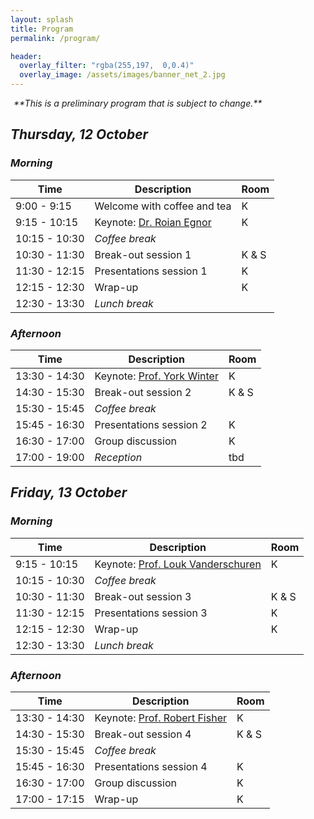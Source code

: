 ```yaml
---
layout: splash
title: Program
permalink: /program/

header:
  overlay_filter: "rgba(255,197,  0,0.4)"
  overlay_image: /assets/images/banner_net_2.jpg
---
```


<div id="errorAttendance" markdown="span" class="notice--warning">
    <i class="fa fa-exclamation-triangle" aria-hidden="true" />
    <span style="margin-left: 5px;">**This is a preliminary program that is subject to change.**</span>
</div>

## Thursday, 12 October
### Morning

| Time          | Description                        | Room      |
| ------------- | -----------------------------      | --------- |
| 9:00 - 9:15   | Welcome with coffee and tea        | K         |
| 9:15 - 10:15  | Keynote: [Dr. Roian Egnor](/egnor) | K         |
| 10:15 - 10:30 | *Coffee break*                     |           |
| 10:30 - 11:30 | Break-out session 1                | K & S     |
| 11:30 - 12:15 | Presentations session 1            | K         |
| 12:15 - 12:30 | Wrap-up                            | K         |
| 12:30 - 13:30 | *Lunch break*                      |           |

### Afternoon

| Time          | Description                           | Room      |
| ------------- | -----------------------------         | --------- |
| 13:30 - 14:30 | Keynote: [Prof. York Winter](/winter) | K         |
| 14:30 - 15:30 | Break-out session 2                   | K & S     |
| 15:30 - 15:45 | *Coffee break*                        |           |
| 15:45 - 16:30 | Presentations session 2               | K         |
| 16:30 - 17:00 | Group discussion                      | K         |
| 17:00 - 19:00 | *Reception*                           | tbd       |


## Friday, 13 October
### Morning

| Time          | Description                                         | Room      |
| ------------- | -----------------------------                       | --------- |
| 9:15 - 10:15  | Keynote: [Prof. Louk Vanderschuren](/vanderschuren) | K         |
| 10:15 - 10:30 | *Coffee break*                                      |           |
| 10:30 - 11:30 | Break-out session 3                                 | K & S     |
| 11:30 - 12:15 | Presentations session 3                             | K         |
| 12:15 - 12:30 | Wrap-up                                             | K         |
| 12:30 - 13:30 | *Lunch break*                                       |           |

### Afternoon

| Time          | Description                            | Room      |
| ------------- | -----------------------------          | --------- |
| 13:30 - 14:30 | Keynote: [Prof. Robert Fisher](/fisher) | K         |
| 14:30 - 15:30 | Break-out session 4                    | K & S     |
| 15:30 - 15:45 | *Coffee break*                         |           |
| 15:45 - 16:30 | Presentations session 4                | K         |
| 16:30 - 17:00 | Group discussion                       | K         |
| 17:00 - 17:15 | Wrap-up                                | K         |
